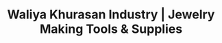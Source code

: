 ---
title: "Waliya Khurasan Industry | Jewelry Making Tools & Supplies"
url: /sialkot/waliya-khurasan-industry-jewelry-making-tools-und-supplies/
shop: Supermarkt
---